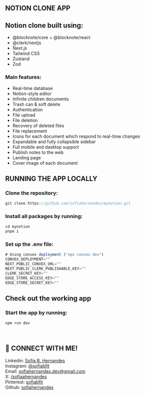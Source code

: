 ## NOTION CLONE APP
## Notion clone built using:
- @blocknote/core + @blocknote/react
- @clerk/nextjs
- Next.js
- Tailwind CSS
- Zustand
- Zod

### Main features:
- Real-time database
- Notion-style editor
- Infinite children documents
- Trash can & soft delete
- Authentication
- File upload
- File deletion
- Recovery of deleted files
- File replacement
- Icons for each document which respond to real-time changes
- Expandable and fully collapsible sidebar
- Full mobile and dasktop support
- Publish notes to the web
- Landing page
- Cover image of each document

## RUNNING THE APP LOCALLY
### Clone the repository:
```jsx
git clone https://github.com/sofiahernandes/mynotion.git
```

### Install all packages by running:
```jsx
cd mynotion
pnpm i
```

### Set up the .env file:
```jsx
# Using convex deployment ("npx convex dev")
CONVEX_DEPLOYMENT=""
NEXT_PUBLIC_CONVEX_URL=""
NEXT_PUBLIC_CLERK_PUBLISHABLE_KEY=""
CLERK_SECRET_KEY=""
EDGE_STORE_ACCESS_KEY=""
EDGE_STORE_SECRET_KEY=""
```

## Check out the working app
### Start the app by running:
```jsx
npm run dev
```

<br>

## 📩 CONNECT WITH ME!
Linkedin: [Sofia B. Hernandes](https://www.linkedin.com/in/sofia-botechia-hernandes-4a5379349?utm_source=share&utm_campaign=share_via&utm_content=profile&utm_medium=android_app)  
Instagram: [@sofiabfit](https://www.instagram.com/sofiabfit/)  
Email: [sofiahernandes.dev@gmail.com](mailto:sofiahernandes.dev@gmail.com)  
X: [/sofiaahernandes](https://x.com/sofiaahernandes)  
Pinterest: [sofiabfit](https://pin.it/5gRW2R2bW)  
Github: [sofiahernandes](https://github.com/sofiahernandes)
